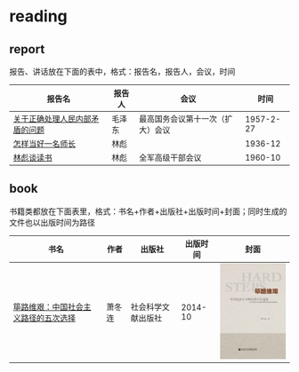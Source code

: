 # reading

## report

报告、讲话放在下面的表中，格式：报告名，报告人，会议，时间

| 报告名 | 报告人 | 会议 | 时间 |
|---|---|---|---|
| [关于正确处理人民内部矛盾的问题](report/1957/02/570227-mzd/README.md) | 毛泽东 | 最高国务会议第十一次（扩大）会议 | 1957-2-27 |
| [怎样当好一名师长](report/1936/12/3612-lb/README.md) | 林彪 |  | 1936-12 |
| [林彪谈读书](report/1960/10/6010-lb/README.md) | 林彪 | 全军高级干部会议 | 1960-10 |

## book

书籍类都放在下面表里，格式：书名+作者+出版社+出版时间+封面；同时生成的文件也以出版时间为路径

| 书名 | 作者 | 出版社 | 出版时间 | 封面 |
|---|---|---|---|---|
| [筚路维艰：中国社会主义路径的五次选择](book/2014/10/978-7-5097-6324-7/README.md) | 萧冬连 | 社会科学文献出版社 | 2014-10 | ![](image/2024/10/978-7-5097-6324-7.thumb.jpg) |

